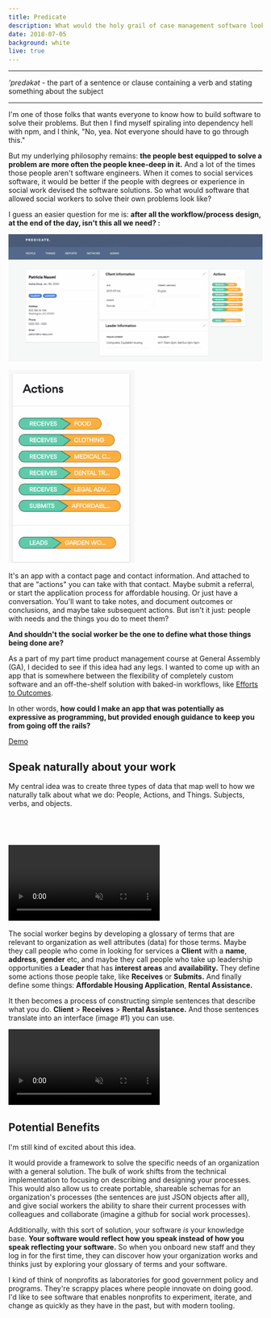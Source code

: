 ```yaml
---
title: Predicate
description: What would the holy grail of case management software look like?
date: 2018-07-05
background: white
live: true
---
```

---
*'predəkət* - the part of a sentence or clause containing a verb and stating something about the subject

---

I'm one of those folks that wants everyone to know how to build software to solve their problems. But then I find myself spiraling into dependency hell with npm, and I think, "No, yea. Not everyone should have to go through this."

But my underlying philosophy remains: **the people best equipped to solve a problem are more often the people knee-deep in it.** And a lot of the times those people aren't software engineers. When it comes to social services software, it would be better if the people with degrees or experience in social work devised the software solutions. So what would software that allowed social workers to solve their own problems look like?

I guess an easier question for me is: **after all the workflow/process design, at the end of the day, isn't this all we need? :**

![screen shot of predicate app](/static/images/post-images/pdt-input.png)

<img src="/static/images/post-images/pdt-actions.png" style="max-width: 250px" class="right" />

It's an app with a contact page and contact information. And attached to that are "actions" you can take with that contact. Maybe submit a referral, or start the application process for affordable housing. Or just have a conversation. You'll want to take notes, and document outcomes or conclusions, and maybe take subsequent actions. But isn't it just: people with needs and the things you do to meet them?

**And shouldn't the social worker be the one to define what those things being done are?**

As a part of my part time product management course at General Assembly (GA), I decided to see if this idea had any legs. I wanted to come up with an app that is somewhere between the flexibility of completely custom software and an off-the-shelf solution with baked-in workflows, like [Efforts to Outcomes](https://www.socialsolutions.com/software/eto/).

In other words, **how could I make an app that was potentially as expressive as programming, but provided enough guidance to keep you from going off the rails?**

[Demo](http://lomaxrx.github.io/pdt)

## Speak naturally about your work

My central idea was to create three types of data that map well to how we naturally talk about what we do: People, Actions, and Things. Subjects, verbs, and objects.

<video  autoplay muted loop playsinline class="right" style="margin-top:60px;">
  <source src="/static/images/post-images/pdt-relate.webm" type="video/webm">
  <source src="/static/images/post-images/pdt-relate.mp4" type="video/mp4">
  <source src="/static/images/post-images/pdt-relate.ogg" type="video/ogg">
</video>

The social worker begins by developing a glossary of terms that are relevant to organization as well attributes (data) for those terms. Maybe they call people who come in looking for services a **Client** with a **name**, **address**, **gender** etc, and maybe they call people who take up leadership opportunities a **Leader** that has **interest areas** and **availability.** They define some actions those people take, like **Receives** or **Submits.** And finally define some things: **Affordable Housing Application**, **Rental Assistance.**

It then becomes a process of constructing simple sentences that describe what you do. **Client** > **Receives** > **Rental Assistance.** And those sentences translate into an interface (image \#1) you can use.

<video autoplay muted loop playsinline class="right">
  <source src="/static/images/post-images/pdt-glossary.webm" type="video/webm">
  <source src="/static/images/post-images/pdt-glossary.mp4" type="video/mp4">
  <source src="/static/images/post-images/pdt-glossary.ogg" type="video/ogg">
</video>

## Potential Benefits

I'm still kind of excited about this idea.

It would provide a framework to solve the specific needs of an organization with a general solution. The bulk of work shifts from the technical implementation to focusing on describing and designing your processes. This would also allow us to create portable, shareable schemas for an organization's processes (the sentences are just JSON objects after all), and give social workers the ability to share their current processes with colleagues and collaborate (imagine a github for social work processes).

Additionally, with this sort of solution, your software *is* your knowledge base. **Your software would reflect how you speak instead of how you speak reflecting your software.** So when you onboard new staff and they log in for the first time, they can discover how your organization works and thinks just by exploring your glossary of terms and your software.

I kind of think of nonprofits as laboratories for good government policy and programs. They're scrappy places where people innovate on doing good. I'd like to see software that enables nonprofits to experiment, iterate, and change as quickly as they have in the past, but with modern tooling.

